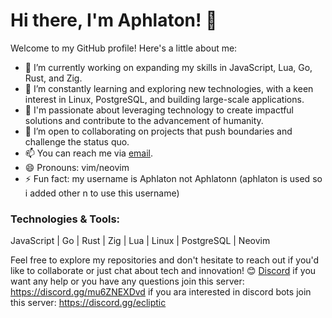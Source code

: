 # Hi there, I'm Aphlaton! 👋

Welcome to my GitHub profile! Here's a little about me:

- 🔭 I’m currently working on expanding my skills in JavaScript, Lua, Go, Rust, and Zig.
- 🌱 I’m constantly learning and exploring new technologies, with a keen interest in Linux, PostgreSQL, and building large-scale applications.
- 👀 I'm passionate about leveraging technology to create impactful solutions and contribute to the advancement of humanity.
- 💞️ I’m open to collaborating on projects that push boundaries and challenge the status quo.
- 📫 You can reach me via [email](marwane.souiri.0@gmail.com).
- 😄 Pronouns: vim/neovim
- ⚡ Fun fact: my username is Aphlaton not Aphlatonn (aphlaton is used so i added other n to use this username)

### Technologies & Tools:
JavaScript | Go | Rust | Zig | Lua | Linux | PostgreSQL | Neovim

Feel free to explore my repositories and don't hesitate to reach out if you'd like to collaborate or just chat about tech and innovation! 😊
[Discord](https://discord.com/users/144694124925288448)
if you want any help or you have any questions join this server: https://discord.gg/mu6ZNEXDvd
if you ara interested in discord bots join this server: https://discord.gg/ecliptic
